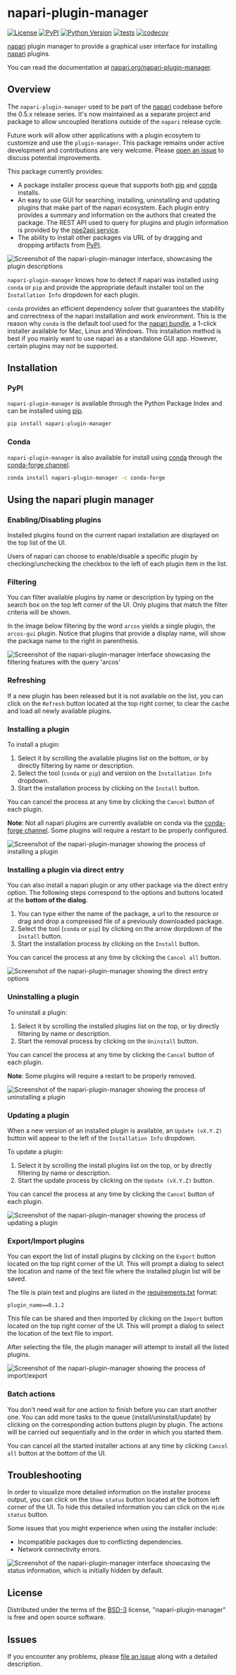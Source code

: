 # napari-plugin-manager

[![License](https://img.shields.io/pypi/l/napari-plugin-manager.svg?color=green)](https://github.com/napari/napari-plugin-manager/raw/main/LICENSE)
[![PyPI](https://img.shields.io/pypi/v/napari-plugin-manager.svg?color=green)](https://pypi.org/project/napari-plugin-manager)
[![Python Version](https://img.shields.io/pypi/pyversions/napari-plugin-manager.svg?color=green)](https://python.org)
[![tests](https://github.com/napari/napari-plugin-manager/actions/workflows/test_and_deploy.yml/badge.svg)](https://github.com/napari/napari-plugin-manager/actions/workflows/test_and_deploy.yml)
[![codecov](https://codecov.io/gh/napari/napari-plugin-manager/branch/main/graph/badge.svg)](https://codecov.io/gh/napari/napari-plugin-manager)

[napari] plugin manager to provide a graphical user interface for installing
[napari] plugins.

You can read the documentation at [napari.org/napari-plugin-manager](https://napari.org/napari-plugin-manager).

## Overview

The `napari-plugin-manager` used to be part of the [napari] codebase before the 0.5.x release
series. It's now maintained as a separate project and package to allow uncoupled iterations outside
of the `napari` release cycle.

Future work will allow other applications with a plugin ecosytem to customize and 
use the `plugin-manager`. This package remains under active development and contributions
are very welcome. Please [open an issue] to discuss potential improvements.

This package currently provides:

- A package installer process queue that supports both [pip] and [conda] installs.
- An easy to use GUI for searching, installing, uninstalling and updating plugins that make part of
  the napari ecosystem. Each plugin entry provides a summary and information on the authors that
  created the package. The REST API used to query for plugins and plugin information is provided by
  the [npe2api service](https://api.napari.org).
- The ability to install other packages via URL of by dragging and dropping artifacts from [PyPI].

![Screenshot of the napari-plugin-manager interface, showcasing the plugin descriptions](https://raw.githubusercontent.com/napari/napari-plugin-manager/refs/heads/main/images/description.png)

`napari-plugin-manager` knows how to detect if napari was installed using `conda` or `pip` and
provide the appropriate default installer tool on the `Installation Info` dropdown for each plugin.

`conda` provides an efficient dependency solver that guarantees the stability and correctness of
the napari installation and work environment. This is the reason why `conda` is the default tool
used for the [napari
bundle](https://napari.org/stable/tutorials/fundamentals/installation_bundle_conda.html), a 1-click
installer available for Mac, Linux and Windows. This installation method is best if you mainly want
to use napari as a standalone GUI app. However, certain plugins may not be supported.

## Installation

### PyPI

`napari-plugin-manager` is available through the Python Package Index and can be installed using [pip].

```bash
pip install napari-plugin-manager
```

### Conda

`napari-plugin-manager` is also available for install using [conda] through the [conda-forge channel](https://conda-forge.org/docs/#what-is-conda-forge).


```bash
conda install napari-plugin-manager -c conda-forge
```

## Using the napari plugin manager

### Enabling/Disabling plugins

Installed plugins found on the current napari installation are displayed on the top list of the UI.

Users of napari can choose to enable/disable a specific plugin by checking/unchecking the checkbox
to the left of each plugin item in the list.

### Filtering

You can filter available plugins by name or description by typing on the search box
on the top left corner of the UI. Only plugins that match the filter criteria will be shown.

In the image below filtering by the word `arcos` yields a single plugin, the
`arcos-gui` plugin. Notice that plugins that provide a display name, will show
the package name to the right in parenthesis.

![Screenshot of the napari-plugin-manager interface showcasing the filtering features with the query 'arcos'](https://raw.githubusercontent.com/napari/napari-plugin-manager/main/images/filter.png)

### Refreshing

If a new plugin has been released but it is not available on the list, you can click on the
`Refresh` button located at the top right corner, to clear the cache and load all newly
available plugins.

### Installing a plugin

To install a plugin:

1. Select it by scrolling the available plugins list on the bottom, or by directly
filtering by name or description.
2. Select the tool (`conda` or `pip`) and version on the `Installation Info` dropdown.
3. Start the installation process by clicking on the `Install` button.

You can cancel the process at any time by clicking the `Cancel` button of each plugin.

**Note**: Not all napari plugins are currently available on conda via the
[conda-forge channel](https://anaconda.org/conda-forge/). Some plugins will require
a restart to be properly configured.

![Screenshot of the napari-plugin-manager showing the process of installing a plugin](https://raw.githubusercontent.com/napari/napari-plugin-manager/main/images/install.png)

### Installing a plugin via direct entry

You can also install a napari plugin or any other package via the direct entry option. The following steps 
correspond to the options and buttons located at the **bottom of the dialog**.

1. You can type either the name of the package, a url to the resource or drag and drop a compressed file
   of a previously downloaded package.
2. Select the tool (`conda` or `pip`) by clicking on the arrow dorpdown of the `Install` button.
3. Start the installation process by clicking on the `Install` button.

You can cancel the process at any time by clicking the `Cancel all` button.

![Screenshot of the napari-plugin-manager showing the direct entry options](https://raw.githubusercontent.com/napari/napari-plugin-manager/main/images/direct-entry.png)

### Uninstalling a plugin

To uninstall a plugin:

1. Select it by scrolling the installed plugins list on the top, or by directly
filtering by name or description.
2. Start the removal process by clicking on the `Uninstall` button.

You can cancel the process at any time by clicking the `Cancel` button of each plugin.

**Note**: Some plugins will require a restart to be properly removed.

![Screenshot of the napari-plugin-manager showing the process of uninstalling a plugin](https://raw.githubusercontent.com/napari/napari-plugin-manager/main/images/uninstall.png)

### Updating a plugin

When a new version of an installed plugin is available, an `Update (vX.Y.Z)`
button will appear to the left of the `Installation Info` dropdown.

To update a plugin:

1. Select it by scrolling the install plugins list on the top, or by directly
filtering by name or description.
2. Start the update process by clicking on the `Update (vX.Y.Z)` button.

You can cancel the process at any time by clicking the `Cancel` button of each plugin.

![Screenshot of the napari-plugin-manager showing the process of updating a plugin](https://raw.githubusercontent.com/napari/napari-plugin-manager/main/images/update.png)

### Export/Import plugins

You can export the list of install plugins by clicking on the `Export` button located on the top right
corner of the UI. This will prompt a dialog to select the location and name of the text file where
the installed plugin list will be saved.

The file is plain text and plugins are listed in the [requirements.txt](https://pip.pypa.io/en/stable/reference/requirements-file-format/) format:
```
plugin_name==0.1.2
```

This file can be shared and then imported by clicking on the `Import` button located on the top right
corner of the UI. This will prompt a dialog to select the location of the text file to import.

After selecting the file, the plugin manager will attempt to install all the listed plugins.

![Screenshot of the napari-plugin-manager showing the process of import/export](https://raw.githubusercontent.com/napari/napari-plugin-manager/main/images/import-export.png)

### Batch actions

You don't need wait for one action to finish before you can start another one. You can add more
tasks to the queue (install/uninstall/update) by clicking on the corresponding action buttons
plugin by plugin. The actions will be carried out sequentially and in the order in which you
started them.

You can cancel all the started installer actions at any time by clicking `Cancel all`
button at the bottom of the UI.

## Troubleshooting

In order to visualize more detailed information on the installer process output, you can
click on the `Show status` button located at the bottom left corner of the UI. To hide
this detailed information you can click on the `Hide status` button.

Some issues that you might experience when using the installer include:

* Incompatible packages due to conflicting dependencies.
* Network connectivity errors.

![Screenshot of the napari-plugin-manager interface showcasing the status information, which is initially hidden by default.](https://raw.githubusercontent.com/napari/napari-plugin-manager/main/images/status.png)

## License

Distributed under the terms of the [BSD-3] license, "napari-plugin-manager" is free and open source
software.

## Issues

If you encounter any problems, please [file an issue] along with a detailed description.

[napari]: https://github.com/napari/napari
[@napari]: https://github.com/napari
[BSD-3]: http://opensource.org/licenses/BSD-3-Clause
[file an issue]: https://github.com/napari/napari-plugin-manager/issues
[open an issue]: https://github.com/napari/napari-plugin-manager/issues
[pip]: https://pypi.org/project/pip/
[conda]: https://conda.org
[PyPI]: https://pypi.org/
